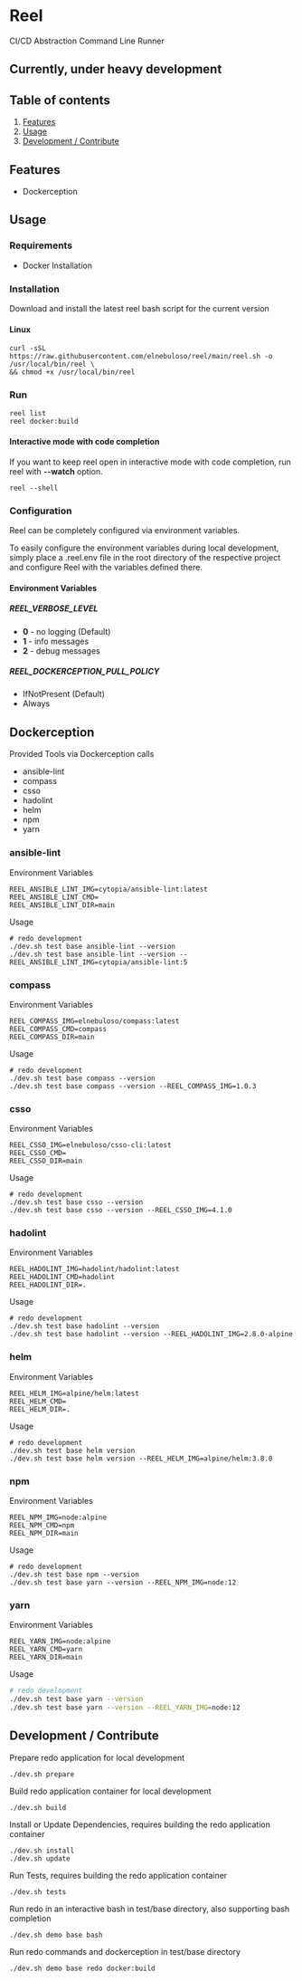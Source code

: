 # Reel

CI/CD Abstraction Command Line Runner

## Currently, under heavy development

## Table of contents

1. [Features](#features)
2. [Usage](#usage)
3. [Development / Contribute](#development--contribute)

## Features

- Dockerception

## Usage

### Requirements

- Docker Installation

### Installation

Download and install the latest reel bash script for the current version

#### Linux

```shell
curl -sSL https://raw.githubusercontent.com/elnebuloso/reel/main/reel.sh -o /usr/local/bin/reel \
&& chmod +x /usr/local/bin/reel
```

### Run

```shell
reel list
reel docker:build
```

#### Interactive mode with code completion

If you want to keep reel open in interactive mode with code completion, run reel with **--watch** option.

```shell
reel --shell
```

### Configuration

Reel can be completely configured via environment variables.

To easily configure the environment variables during local development, simply place a .reel.env file in the root directory of the respective project and configure Reel with the variables defined there.

#### Environment Variables

##### REEL_VERBOSE_LEVEL

- **0** - no logging (Default)
- **1** - info messages
- **2** - debug messages

##### REEL_DOCKERCEPTION_PULL_POLICY

- IfNotPresent (Default)
- Always

## Dockerception

Provided Tools via Dockerception calls

- ansible-lint
- compass
- csso
- hadolint
- helm
- npm
- yarn

### ansible-lint

Environment Variables

```shell
REEL_ANSIBLE_LINT_IMG=cytopia/ansible-lint:latest
REEL_ANSIBLE_LINT_CMD=
REEL_ANSIBLE_LINT_DIR=main
```

Usage

```shell
# redo development
./dev.sh test base ansible-lint --version
./dev.sh test base ansible-lint --version --REEL_ANSIBLE_LINT_IMG=cytopia/ansible-lint:5
```

### compass

Environment Variables

```shell
REEL_COMPASS_IMG=elnebuloso/compass:latest
REEL_COMPASS_CMD=compass
REEL_COMPASS_DIR=main
```

Usage

```shell
# redo development
./dev.sh test base compass --version
./dev.sh test base compass --version --REEL_COMPASS_IMG=1.0.3
```

### csso

Environment Variables

```shell
REEL_CSSO_IMG=elnebuloso/csso-cli:latest
REEL_CSSO_CMD=
REEL_CSSO_DIR=main
```

Usage

```shell
# redo development
./dev.sh test base csso --version
./dev.sh test base csso --version --REEL_CSSO_IMG=4.1.0
```

### hadolint

Environment Variables

```shell
REEL_HADOLINT_IMG=hadolint/hadolint:latest
REEL_HADOLINT_CMD=hadolint
REEL_HADOLINT_DIR=.
```

Usage

```shell
# redo development
./dev.sh test base hadolint --version
./dev.sh test base hadolint --version --REEL_HADOLINT_IMG=2.8.0-alpine
```

### helm

Environment Variables

```shell
REEL_HELM_IMG=alpine/helm:latest
REEL_HELM_CMD=
REEL_HELM_DIR=.
```

Usage

```shell
# redo development
./dev.sh test base helm version
./dev.sh test base helm version --REEL_HELM_IMG=alpine/helm:3.8.0
```

### npm

Environment Variables

```shell
REEL_NPM_IMG=node:alpine
REEL_NPM_CMD=npm
REEL_NPM_DIR=main
```

Usage

```shell
# redo development
./dev.sh test base npm --version
./dev.sh test base yarn --version --REEL_NPM_IMG=node:12
```

### yarn

Environment Variables

```shell
REEL_YARN_IMG=node:alpine
REEL_YARN_CMD=yarn
REEL_YARN_DIR=main
```

Usage

```sh
# redo development
./dev.sh test base yarn --version
./dev.sh test base yarn --version --REEL_YARN_IMG=node:12
```

## Development / Contribute

Prepare redo application for local development

```shell
./dev.sh prepare
```

Build redo application container for local development

```shell
./dev.sh build
```

Install or Update Dependencies, requires building the redo application container

```shell
./dev.sh install
./dev.sh update
```

Run Tests, requires building the redo application container

```shell
./dev.sh tests
```

Run redo in an interactive bash in test/base directory, also supporting bash completion

```shell
./dev.sh demo base bash
```

Run redo commands and dockerception in test/base directory

```shell
./dev.sh demo base redo docker:build
```
